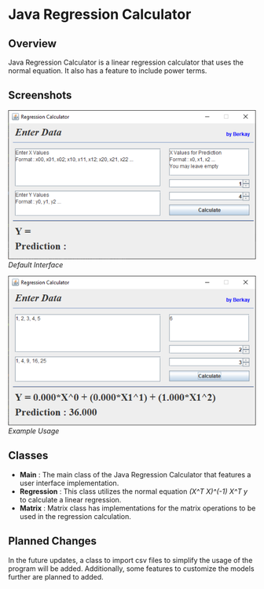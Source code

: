 # Java Regression Calculator

## Overview
Java Regression Calculator is a linear regression calculator that uses the normal equation. It also has a feature to include power terms.

## Screenshots
![Default Screenshot](screenshots/default.PNG)
_Default Interface_

![Example Screenshot](screenshots/example.PNG)
_Example Usage_

## Classes
- **Main** : The main class of the Java Regression Calculator that features a user interface implementation.
- **Regression** : This class utilizes the normal equation *(X^T X)^(-1) X^T y* to calculate a linear regression.
- **Matrix** : Matrix class has implementations for the matrix operations to be used in the regression calculation.

## Planned Changes
In the future updates, a class to import csv files to simplify the usage of the program will be added. Additionally, some features to customize the models further are planned to added.





